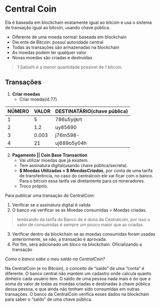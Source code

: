 # Central Coin

Ela é baseada em blockchain exatamente igual ao bitcoin e usa o sistema de transação igual ao bitcoin, usando chave pública.

- Diferente de uma moeda normal: baseada em blockchain
- Die ente de Bitcoin: possui autoridade central
- Todas as transações são armazenadas na blockchain
- As moedas podem ter qualquer valor
- Novas moedas são criadas e destruídas

> 1 Satoshi é a menor quantidade possível de 1 bitcoin.

## Transações
1. **Criar moedas**
    - Criar moeda(id 77)

|NÚMERO|VALOR|DESTINATÁRIO(chave pública)|
|------|-----|------------|
|1|5|786u5yijkrt|
|2|1.2|uy85690|
|3|0.003|j76m598-|
|4|21|uj689o5y04h|

2. **Pagamento || Coin Base Transaction**
    - Vai utilizar moedas que já existem.
    - Tem assinatura digital(usando chave pública/secreta).
    - **$ Moedas Utilizadas > $ $Moedas Criadas$**, por conta de uma tarifa de transferência, no caso do centralcoin ele vai ficar com o banco. Para o bitcoin essa tarifa vai diretamente para os mineradores.
    - Troco próprio.

Para publicar uma transação de CentralCoin:

1. Verificar se a assinatura digital é valida
2. O banco vai verificar se as Moedas consumidas > Moedas criadas. 

> lembrando da tarifa do Banco de é dona da Centralcoin, por isso o valor de consumidas é sempre um pouco maior que as criadas.

3. Verificar dentro da blockchain se as moedas consumidas foram usadas anteriormente, se não, a transação é aprovada.
4. Por fim, será adicionado um bloco na blockchain. Oficializando a transação


_Como o banco sabe o meu saldo na CentralCoin?_

Na CentralCoin (e no Bitcoin), o conceito de “saldo” de uma “conta” é diferente. O banco central não mantém um cadastro onde calcula quanto dinheiro cada usuário tem. O saldo de uma pessoa nada mais é do que a soma do valor de todas as moedas criadas e destinadas à chave pública dessa pessoa, e que ainda não tenham sido consumidas em outras transações. O banco da CentralCoin verifica esses dados na blockchain para saber o “saldo” de uma chave pública.